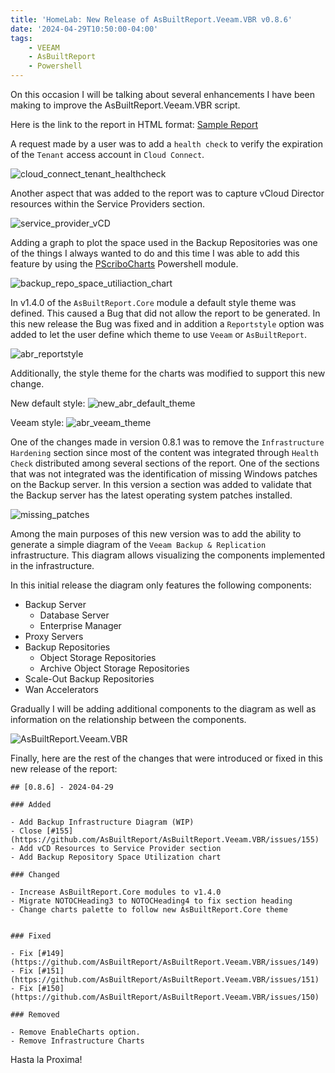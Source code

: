 ```yaml
---
title: 'HomeLab: New Release of AsBuiltReport.Veeam.VBR v0.8.6'
date: '2024-04-29T10:50:00-04:00'
tags:
    - VEEAM
    - AsBuiltReport
    - Powershell
---
```


On this occasion I will be talking about several enhancements I have been making to improve the AsBuiltReport.Veeam.VBR script.

Here is the link to the report in HTML format: [Sample Report](https://htmlpreview.github.io/?https://raw.githubusercontent.com/AsBuiltReport/AsBuiltReport.Veeam.VBR/dev/Samples/Sample%20Veeam%20Backup%20%26%20Replication%20As%20Built%20Report.html)

A request made by a user was to add a `health check` to verify the expiration of the `Tenant` access account in `Cloud Connect`.

![cloud_connect_tenant_healthcheck](/img/2024/abr-veeam-vbr-0_8_6/clouc_connect_tenant_healthcheck.webp)

Another aspect that was added to the report was to capture vCloud Director resources within the Service Providers section.

![service_provider_vCD](/img/2024/abr-veeam-vbr-0_8_6/service_provider_vCD.webp)

Adding a graph to plot the space used in the Backup Repositories was one of the things I always wanted to do and this time I was able to add this feature by using the [PScriboCharts](https://github.com/iainbrighton/PScriboCharts) Powershell module.

![backup_repo_space_utiliaction_chart](/img/2024/abr-veeam-vbr-0_8_6/backup_repo_space_utiliaction_chart.webp)

In v1.4.0 of the `AsBuiltReport.Core` module a default style theme was defined. This caused a Bug that did not allow the report to be generated. In this new release the Bug was fixed and in addition a `Reportstyle` option was added to let the user define which theme to use `Veeam` or `AsBuiltReport`.

![abr_reportstyle](/img/2024/abr-veeam-vbr-0_8_6/abr_reportstyle.webp)

Additionally, the style theme for the charts was modified to support this new change.

New default style:
![new_abr_default_theme](/img/2024/abr-veeam-vbr-0_8_6/new_abr_default_theme.webp)

Veeam style:
![abr_veeam_theme](/img/2024/abr-veeam-vbr-0_8_6/abr_veeam_theme.webp)

One of the changes made in version 0.8.1 was to remove the `Infrastructure Hardening` section since most of the content was integrated through `Health Check` distributed among several sections of the report. One of the sections that was not integrated was the identification of missing Windows patches on the Backup server. In this version a section was added to validate that the Backup server has the latest operating system patches installed.

![missing_patches](/img/2024/abr-veeam-vbr-0_8_6/missing_patches.webp)

Among the main purposes of this new version was to add the ability to generate a simple diagram of the `Veeam Backup & Replication` infrastructure. This diagram allows visualizing the components implemented in the infrastructure.

In this initial release the diagram only features the following components:

- Backup Server
  - Database Server
  - Enterprise Manager
- Proxy Servers
- Backup Repositories
  - Object Storage Repositories
  - Archive Object Storage Repositories
- Scale-Out Backup Repositories
- Wan Accelerators

Gradually I will be adding additional components to the diagram as well as information on the relationship between the components.

![AsBuiltReport.Veeam.VBR](/img/2024/abr-veeam-vbr-0_8_6/AsBuiltReport.Veeam.VBR.webp)

Finally, here are the rest of the changes that were introduced or fixed in this new release of the report:

```text
## [0.8.6] - 2024-04-29

### Added

- Add Backup Infrastructure Diagram (WIP)
- Close [#155](https://github.com/AsBuiltReport/AsBuiltReport.Veeam.VBR/issues/155)
- Add vCD Resources to Service Provider section
- Add Backup Repository Space Utilization chart

### Changed

- Increase AsBuiltReport.Core modules to v1.4.0
- Migrate NOTOCHeading3 to NOTOCHeading4 to fix section heading
- Change charts palette to follow new AsBuiltReport.Core theme


### Fixed

- Fix [#149](https://github.com/AsBuiltReport/AsBuiltReport.Veeam.VBR/issues/149)
- Fix [#151](https://github.com/AsBuiltReport/AsBuiltReport.Veeam.VBR/issues/151)
- Fix [#150](https://github.com/AsBuiltReport/AsBuiltReport.Veeam.VBR/issues/150)

### Removed

- Remove EnableCharts option.
- Remove Infrastructure Charts
```

Hasta la Proxima!
